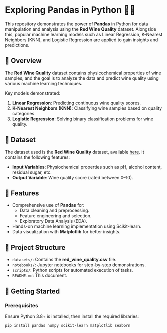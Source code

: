 # Exploring Pandas in Python 🐍🍷

This repository demonstrates the power of **Pandas** in Python for data manipulation and analysis using the **Red Wine Quality** dataset. Alongside this, popular machine learning models such as Linear Regression, K-Nearest Neighbors (KNN), and Logistic Regression are applied to gain insights and predictions.

## 📖 Overview

The **Red Wine Quality** dataset contains physicochemical properties of wine samples, and the goal is to analyze the data and predict wine quality using various machine learning techniques.

Key models demonstrated:
1. **Linear Regression**: Predicting continuous wine quality scores.
2. **K-Nearest Neighbors (KNN)**: Classifying wine samples based on quality categories.
3. **Logistic Regression**: Solving binary classification problems for wine quality.

## 📂 Dataset

The dataset used is the **Red Wine Quality** dataset, available [here]([https://archive.ics.uci.edu/ml/datasets/Wine+Quality](https://archive.ics.uci.edu/dataset/186/wine+quality)). It contains the following features:

- **Input Variables**: Physiochemical properties such as pH, alcohol content, residual sugar, etc.
- **Output Variable**: Wine quality score (rated between 0–10).


## 🔧 Features

- Comprehensive use of **Pandas** for:
  - Data cleaning and preprocessing.
  - Feature engineering and selection.
  - Exploratory Data Analysis (EDA).
- Hands-on machine learning implementation using Scikit-learn.
- Data visualization with **Matplotlib** for better insights.

## 📂 Project Structure

- `datasets/`: Contains the **red_wine_quality.csv** file.
- `notebooks/`: Jupyter notebooks for step-by-step demonstrations.
- `scripts/`: Python scripts for automated execution of tasks.
- `README.md`: This document.

## 🚀 Getting Started

### Prerequisites

Ensure Python 3.8+ is installed, then install the required libraries:

```bash
pip install pandas numpy scikit-learn matplotlib seaborn
